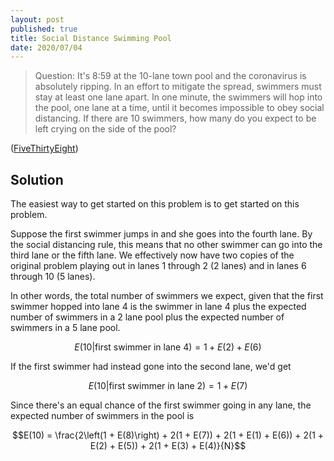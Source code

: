 ```yaml
---
layout: post
published: true
title: Social Distance Swimming Pool
date: 2020/07/04
---
```


>Question: It's 8:59 at the 10-lane town pool and the coronavirus is absolutely ripping. In an effort to mitigate the spread, swimmers must stay at least one lane apart. In one minute, the swimmers will hop into the pool, one lane at a time, until it becomes impossible to obey social distancing. If there are 10 swimmers, how many do you expect to be left crying on the side of the pool?

<!--more-->

([FiveThirtyEight](URL))

## Solution

The easiest way to get started on this problem is to get started on this problem. 

Suppose the first swimmer jumps in and she goes into the fourth lane. By the social distancing rule, this means that no other swimmer can go into the third lane or the fifth lane. We effectively now have two copies of the original problem playing out in lanes $1$ through $2$ ($2$ lanes) and in lanes $6$ through $10$ ($5$ lanes).

In other words, the total number of swimmers we expect, given that the first swimmer hopped into lane $4$ is the swimmer in lane $4$ plus the expected number of swimmers in a $2$ lane pool plus the expected number of swimmers in a $5$ lane pool.

$$E(10 | \text{first swimmer in lane 4}) = 1 + E(2) + E(6)$$

If the first swimmer had instead gone into the second lane, we'd get 

$$E(10 | \text{first swimmer in lane 2}) = 1 + E(7)$$

Since there's an equal chance of the first swimmer going in any lane, the expected number of swimmers in the pool is

$$E(10) = \frac{2\left(1 + E(8)\right) + 2(1 + E(7)) + 2(1 + E(1) + E(6)) + 2(1 + E(2) + E(5)) + 2(1 + E(3) + E(4)}{N}$$

<br>

